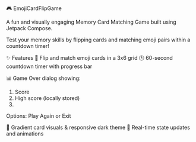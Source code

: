 🎮 EmojiCardFlipGame

A fun and visually engaging Memory Card Matching Game built using Jetpack Compose.

Test your memory skills by flipping cards and matching emoji pairs within a countdown timer!

✨ Features
🧠 Flip and match emoji cards in a 3x6 grid
🕒 60-second countdown timer with progress bar

📊 Game Over dialog showing:
1. Score
2. High score (locally stored)
3. 
Options: Play Again or Exit

🎨 Gradient card visuals & responsive dark theme
🧩 Real-time state updates and animations

